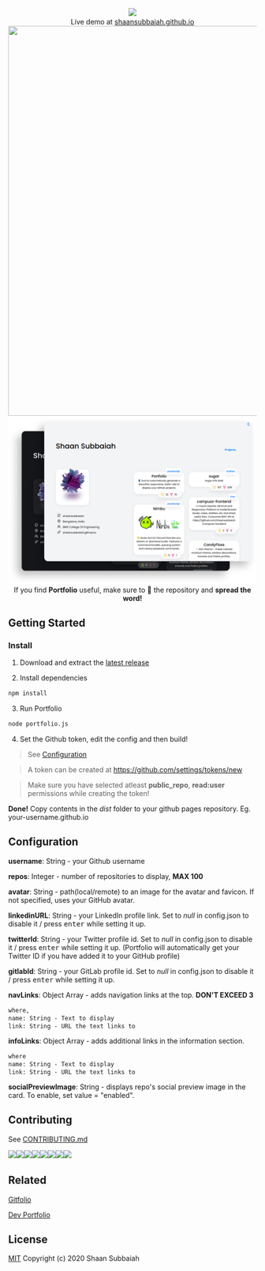 <div align="center">
    <img src="./artwork/logo.png">
    <br>
    Live demo at <a href="https://shaansubbaiah.github.io">shaansubbaiah.github.io</a>
    <br>
    <img src="./artwork/mobile-screenshot.png" width="693" height="789">
    <br>
    <img src="./artwork/desktop-screenshot.png">
    <br>
    If you find <strong>Portfolio</strong> useful, make sure to 🌟 the repository and <strong>spread the word!</strong>
</div>

## Getting Started

### Install

1. Download and extract the [latest release](https://github.com/shaansubbaiah/Portfolio/releases)

2. Install dependencies

```bash
npm install
```

3. Run Portfolio

```bash
node portfolio.js
```

4. Set the Github token, edit the config and then build!

> See [Configuration](#configuration)

> A token can be created at https://github.com/settings/tokens/new

> Make sure you have selected atleast **public_repo**, **read:user** permissions while creating the token!

**Done!** Copy contents in the _dist_ folder to your github pages repository.
Eg. your-username.github.io

## Configuration

**username**: String - your Github username

**repos**: Integer - number of repositories to display, **MAX 100**

**avatar**: String - path(local/remote) to an image for the avatar and favicon. If not specified, uses your GitHub avatar.

**linkedinURL**: String - your LinkedIn profile link. Set to _null_ in config.json to disable it / press <kbd>enter</kbd> while setting it up.

**twitterId**: String - your Twitter profile id. Set to _null_ in config.json to disable it / press <kbd>enter</kbd> while setting it up. (Portfolio will automatically get your Twitter ID if you have added it to your GitHub profile)

**gitlabId**: String - your GitLab profile id. Set to _null_ in config.json to disable it / press <kbd>enter</kbd> while setting it up.

**navLinks**: Object Array - adds navigation links at the top. **DON'T EXCEED 3**

    where,
    name: String - Text to display
    link: String - URL the text links to

**infoLinks**: Object Array - adds additional links in the information section.

    where
    name: String - Text to display
    link: String - URL the text links to

**socialPreviewImage**: String - displays repo's social preview image in the card. To enable, set value = "enabled".

## Contributing

See [CONTRIBUTING.md](CONTRIBUTING.md)

[![](https://sourcerer.io/fame/shaansubbaiah/shaansubbaiah/Portfolio/images/0)](https://sourcerer.io/fame/shaansubbaiah/shaansubbaiah/Portfolio/links/0)[![](https://sourcerer.io/fame/shaansubbaiah/shaansubbaiah/Portfolio/images/1)](https://sourcerer.io/fame/shaansubbaiah/shaansubbaiah/Portfolio/links/1)[![](https://sourcerer.io/fame/shaansubbaiah/shaansubbaiah/Portfolio/images/2)](https://sourcerer.io/fame/shaansubbaiah/shaansubbaiah/Portfolio/links/2)[![](https://sourcerer.io/fame/shaansubbaiah/shaansubbaiah/Portfolio/images/3)](https://sourcerer.io/fame/shaansubbaiah/shaansubbaiah/Portfolio/links/3)[![](https://sourcerer.io/fame/shaansubbaiah/shaansubbaiah/Portfolio/images/4)](https://sourcerer.io/fame/shaansubbaiah/shaansubbaiah/Portfolio/links/4)[![](https://sourcerer.io/fame/shaansubbaiah/shaansubbaiah/Portfolio/images/5)](https://sourcerer.io/fame/shaansubbaiah/shaansubbaiah/Portfolio/links/5)[![](https://sourcerer.io/fame/shaansubbaiah/shaansubbaiah/Portfolio/images/6)](https://sourcerer.io/fame/shaansubbaiah/shaansubbaiah/Portfolio/links/6)[![](https://sourcerer.io/fame/shaansubbaiah/shaansubbaiah/Portfolio/images/7)](https://sourcerer.io/fame/shaansubbaiah/shaansubbaiah/Portfolio/links/7)

## Related

[Gitfolio](https://github.com/imfunniee/gitfolio)

[Dev Portfolio](https://github.com/RyanFitzgerald/devportfolio)

## License

[MIT](LICENSE) Copyright (c) 2020 Shaan Subbaiah
